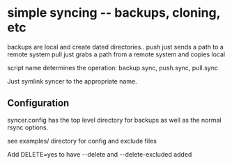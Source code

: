 # simple syncing -- backups, cloning, etc

backups are local and create dated directories..
push just sends a path to a remote system
pull just grabs a path from a remote system and copies local

script name determines the operation: backup.sync, push.sync, pull.sync

Just symlink syncer to the appropriate name.


## Configuration

syncer.config has the top level directory for backups as well as the normal rsync options.

see examples/ directory for config and exclude files

Add DELETE=yes to have --delete and --delete-excluded added
